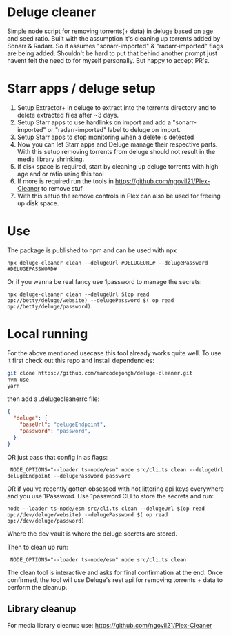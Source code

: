 # Deluge cleaner

Simple node script for removing torrents(+ data) in deluge based on age and seed ratio. 
Built with the assumption it's cleaning up torrents added by Sonarr & Radarr.
So it assumes "sonarr-imported" & "radarr-imported" flags are being added.
Shouldn't be hard to put that behind another prompt just havent felt the need to for myself personally. 
But happy to accept PR's.

# Starr apps / deluge setup
1. Setup Extractor+ in deluge to extract into the torrents directory and to delete extracted files after ~3 days.
2. Setup Starr apps to use hardlinks on import and add a "sonarr-imported" or "radarr-imported" label to deluge on import.
3. Setup Starr apps to stop monitoring when a delete is detected
4. Now you can let Starr apps and Deluge manage their respective parts. With this setup removing torrents from deluge should not result in the media library shrinking.
5. If disk space is required, start by cleaning up deluge torrents with high age and or ratio using this tool
6. If more is required run the tools in https://github.com/ngovil21/Plex-Cleaner to remove stuf
7. With this setup the remove controls in Plex can also be used for freeing up disk space. 

# Use

The package is published to npm and can be used with npx

```
npx deluge-cleaner clean --delugeUrl #DELUGEURL# --delugePassword #DELUGEPASSWORD#
```

Or if you wanna be real fancy use 1password to manage the secrets:

```
npx deluge-cleaner clean --delugeUrl $(op read op://betty/deluge/website) --delugePassword $( op read op://betty/deluge/password)
```


# Local running

For the above mentioned usecase this tool already works quite well.
To use it first check out this repo and install dependencies:

```sh
git clone https://github.com/marcodejongh/deluge-cleaner.git
nvm use
yarn
```

then add a .delugecleanerrc file:

```json
{
  "deluge": {
    "baseUrl": "delugeEndpoint",
    "password": "password",
  }
}
```

OR just pass that config in as flags:

```
 NODE_OPTIONS="--loader ts-node/esm" node src/cli.ts clean --delugeUrl delugeEndpoint --delugePassword password
```

OR if you've recently gotten obsessed with not littering api keys everywhere and you use 1Password. Use 1password CLI to store the secrets and run: 

```
node --loader ts-node/esm src/cli.ts clean --delugeUrl $(op read op://dev/deluge/website) --delugePassword $( op read op://dev/deluge/password)
```

Where the dev vault is where the deluge secrets are stored.

Then to clean up run:

```
 NODE_OPTIONS="--loader ts-node/esm" node src/cli.ts clean
```

The clean tool is interactive and asks for final confirmation at the end.
Once confirmed, the tool will use Deluge's rest api for removing torrents + data to perform the cleanup.

## Library cleanup

For media library cleanup use: https://github.com/ngovil21/Plex-Cleaner
